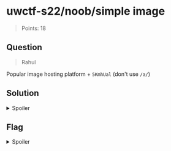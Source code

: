 # uwctf-s22/noob/simple image

> Points: 18

## Question

> Rahul

Popular image hosting platform + `5KmhUal` (don't use `/a/`)

## Solution

<details>
  <summary>Spoiler</summary>

`5KmhUal` looks like a unique ID for an image, and the note about `/a/` hints that this ID will be used in a URL. One popular image hosting platform which uses URLs with IDs in them is Imgur, and indeed, https://imgur.com/5KmhUal is an image of what looks like a flag.

</details>

## Flag

<details>
  <summary>Spoiler</summary>

`uwctf{1m4g3h05t_1eddaec72a62ec26}`

</details>
